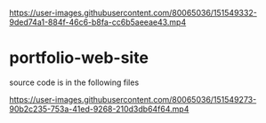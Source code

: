 

https://user-images.githubusercontent.com/80065036/151549332-9ded74a1-884f-46c6-b8fa-cc6b5aeeae43.mp4





# portfolio-web-site
source code is in the following files


https://user-images.githubusercontent.com/80065036/151549273-90b2c235-753a-41ed-9268-210d3db64f64.mp4

